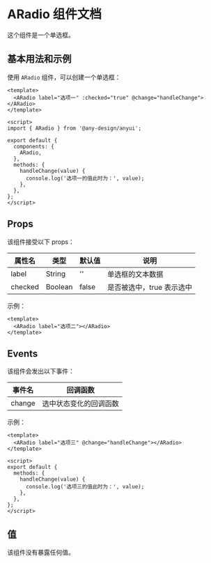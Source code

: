 # ARadio 组件文档

这个组件是一个单选框。

## 基本用法和示例

使用 `ARadio` 组件，可以创建一个单选框：

```vue
<template>
  <ARadio label="选项一" :checked="true" @change="handleChange"></ARadio>
</template>

<script>
import { ARadio } from '@any-design/anyui';

export default {
  components: {
    ARadio,
  },
  methods: {
    handleChange(value) {
      console.log('选项一的值此时为：', value);
    },
  },
};
</script>
```

## Props

该组件接受以下 props：

| 属性名  | 类型    | 默认值 | 说明                     |
| ------- | ------- | ------ | ------------------------ |
| label   | String  | ''     | 单选框的文本数据         |
| checked | Boolean | false  | 是否被选中，true 表示选中 |

示例：

```vue
<template>
  <ARadio label="选项二"></ARadio>
</template>
```

## Events

该组件会发出以下事件：

| 事件名 | 回调函数 |
| ------ | -------- |
| change | 选中状态变化的回调函数 |

示例：

```vue
<template>
  <ARadio label="选项三" @change="handleChange"></ARadio>
</template>

<script>
export default {
  methods: {
    handleChange(value) {
      console.log('选项三的值此时为：', value);
    },
  },
};
</script>
```

## 值

该组件没有暴露任何值。